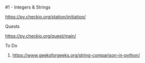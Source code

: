 #1 - Integers & Strings

https://py.checkio.org/station/initiation/

Quests

https://py.checkio.org/quest/main/

To Do

1. https://www.geeksforgeeks.org/string-comparison-in-python/
